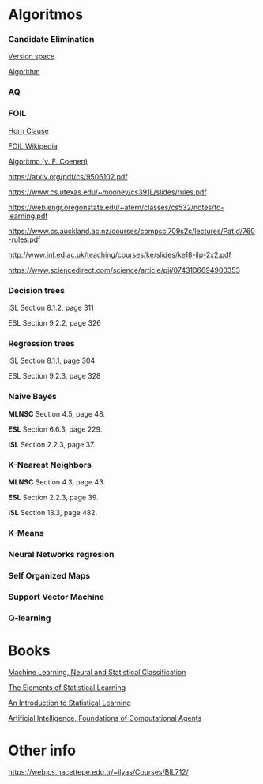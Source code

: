 # Algoritmos

### Candidate Elimination

[Version space](https://artint.info/html/ArtInt_192.html)

[Algorithm](https://artint.info/html/ArtInt_193.html)

### AQ

### FOIL

[Horn Clause](https://en.wikipedia.org/wiki/Horn_clause)

[FOIL Wikipedia](https://en.wikipedia.org/wiki/First-order_inductive_learner)

[Algoritmo (v. F. Coenen)](http://cgi.csc.liv.ac.uk/~frans/KDD/Software/FOIL_PRM_CPAR/foil.html)

https://arxiv.org/pdf/cs/9506102.pdf

https://www.cs.utexas.edu/~mooney/cs391L/slides/rules.pdf

https://web.engr.oregonstate.edu/~afern/classes/cs532/notes/fo-learning.pdf

https://www.cs.auckland.ac.nz/courses/compsci709s2c/lectures/Pat.d/760-rules.pdf

http://www.inf.ed.ac.uk/teaching/courses/ke/slides/ke18-ilp-2x2.pdf

https://www.sciencedirect.com/science/article/pii/0743106694900353

### Decision trees

ISL Section 8.1.2, page 311

ESL Section 9.2.2, page 326

### Regression trees

ISL Section 8.1.1, page 304

ESL Section 9.2.3, page 328

### Naive Bayes

**MLNSC** Section 4.5, page 48.

**ESL** Section 6.6.3, page 229.

**ISL** Section 2.2.3, page 37.

### K-Nearest Neighbors

**MLNSC** Section 4.3, page 43.

**ESL** Section 2.2.3, page 39.

**ISL** Section 13.3, page 482.

### K-Means

### Neural Networks regresion

### Self Organized Maps

### Support Vector Machine

### Q-learning



# Books

[Machine Learning, Neural and Statistical Classification](http://www1.maths.leeds.ac.uk/~charles/statlog/whole.pdf) 

[The Elements of Statistical Learning](http://web.stanford.edu/~hastie/ElemStatLearn/) 

[An Introduction to Statistical Learning](http://www-bcf.usc.edu/~gareth/ISL/) 

[Artificial Intelligence, Foundations of Computational Agents](https://artint.info/2e/html/ArtInt2e.html)



# Other info

https://web.cs.hacettepe.edu.tr/~ilyas/Courses/BIL712/

